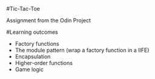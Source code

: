 #Tic-Tac-Toe

Assignment from the Odin Project

#Learning outcomes
* Factory functions
* The module pattern (wrap a factory function in a IIFE)
* Encapsulation
* Higher-order functions
* Game logic
